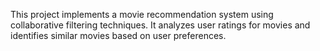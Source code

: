 This project implements a movie recommendation system using collaborative filtering techniques. It analyzes user ratings for movies and identifies similar movies based on user preferences.
